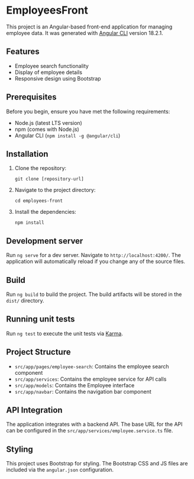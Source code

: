 # EmployeesFront

This project is an Angular-based front-end application for managing employee data. It was generated with [Angular CLI](https://github.com/angular/angular-cli) version 18.2.1.

## Features

- Employee search functionality
- Display of employee details
- Responsive design using Bootstrap

## Prerequisites

Before you begin, ensure you have met the following requirements:
- Node.js (latest LTS version)
- npm (comes with Node.js)
- Angular CLI (`npm install -g @angular/cli`)

## Installation

1. Clone the repository:
   ```
   git clone [repository-url]
   ```
2. Navigate to the project directory:
   ```
   cd employees-front
   ```
3. Install the dependencies:
   ```
   npm install
   ```

## Development server

Run `ng serve` for a dev server. Navigate to `http://localhost:4200/`. The application will automatically reload if you change any of the source files.

## Build

Run `ng build` to build the project. The build artifacts will be stored in the `dist/` directory.

## Running unit tests

Run `ng test` to execute the unit tests via [Karma](https://karma-runner.github.io).

## Project Structure

- `src/app/pages/employee-search`: Contains the employee search component
- `src/app/services`: Contains the employee service for API calls
- `src/app/models`: Contains the Employee interface
- `src/app/navbar`: Contains the navigation bar component

## API Integration

The application integrates with a backend API. The base URL for the API can be configured in the `src/app/services/employee.service.ts` file.

## Styling

This project uses Bootstrap for styling. The Bootstrap CSS and JS files are included via the `angular.json` configuration.
